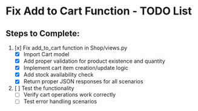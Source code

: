 # Fix Add to Cart Function - TODO List

## Steps to Complete:
1. [x] Fix add_to_cart function in Shop/views.py
   - [x] Import Cart model
   - [x] Add proper validation for product existence and quantity
   - [x] Implement cart item creation/update logic
   - [x] Add stock availability check
   - [x] Return proper JSON responses for all scenarios

2. [ ] Test the functionality
   - [ ] Verify cart operations work correctly
   - [ ] Test error handling scenarios
